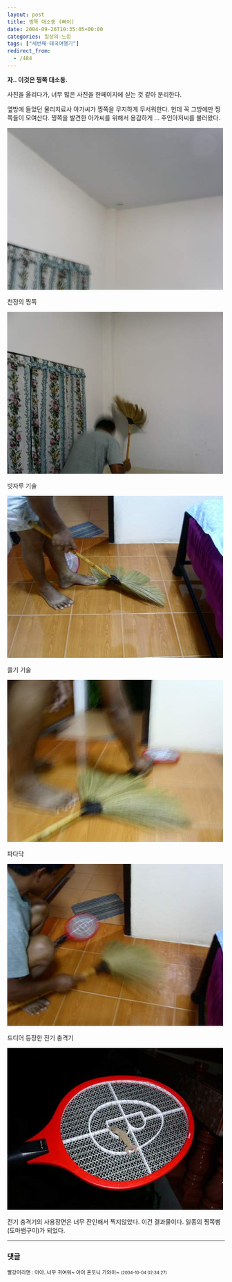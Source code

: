 ```yaml
---
layout: post
title: 찡쪽 대소동 (빠이)
date: 2004-09-26T10:35:05+00:00
categories: 일상의-느낌
tags: ["세번째-태국여행기"]
redirect_from:
  - /484
---
```


<strong>자.. 이것은 찡쪽 대소동. </strong>

사진을 올리다가, 너무 많은 사진을 한페이지에 싣는 것 같아 분리한다.

옆방에 들었던 물리치료사 아가씨가 찡쪽을 무지하게 무서워한다. 헌데 꼭 그방에만 찡쪽들이 모여산다. 찡쪽을 발견한 아가씨를 위해서 용감하게 ... 주인아저씨를 불러왔다.

![ ](/assets/media/uploads_2004_09_PICT1262.jpg)

천정의 찡쪽

![ ](/assets/media/uploads_2004_09_PICT1263.jpg)

빗자루 기술

![ ](/assets/media/uploads_2004_09_PICT1264.jpg)

쓸기 기술

![ ](/assets/media/uploads_2004_09_PICT1265.jpg)

파다닥

![ ](/assets/media/uploads_2004_09_PICT1266.jpg)

드디어 등장한 전기 충격기

![ ](/assets/media/uploads_2004_09_PICT1267.jpg)

전기 충격기의 사용장면은 너무 잔인해서 찍지않았다. 이건 결과물이다. 일종의 찡쪽삥(도마뱀구이)가 되었다.

* * *

### 댓글



<!--- cmt:850 --->
<!--- mail: --->
<!--- parent:0 --->

<small class=comment>빨강머리앤 : 아아..너무 귀여워~ 아아 혼또니 가와이~ <small>(2004-10-04 02:34:27)</small></small>

